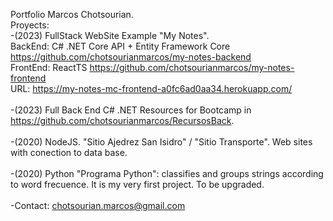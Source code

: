 
Portfolio Marcos Chotsourian.
</br>
Proyects:
</br>
-(2023) FullStack WebSite Example "My Notes".
</br>
BackEnd: C# .NET Core API + Entity Framework Core https://github.com/chotsourianmarcos/my-notes-backend
</br>
FrontEnd: ReactTS https://github.com/chotsourianmarcos/my-notes-frontend
</br>
URL: https://my-notes-mc-frontend-a0fc6ad0aa34.herokuapp.com/
</br>
</br>
-(2023) Full Back End C# .NET Resources for Bootcamp in https://github.com/chotsourianmarcos/RecursosBack.
</br>
</br>
-(2020) NodeJS. "Sitio Ajedrez San Isidro" / "Sitio Transporte". Web sites with conection to data base.
</br>
</br>
-(2020) Python "Programa Python": classifies and groups strings according to word frecuence. It is my very first project. To be upgraded.
</br>
</br>
-Contact: chotsourian.marcos@gmail.com
